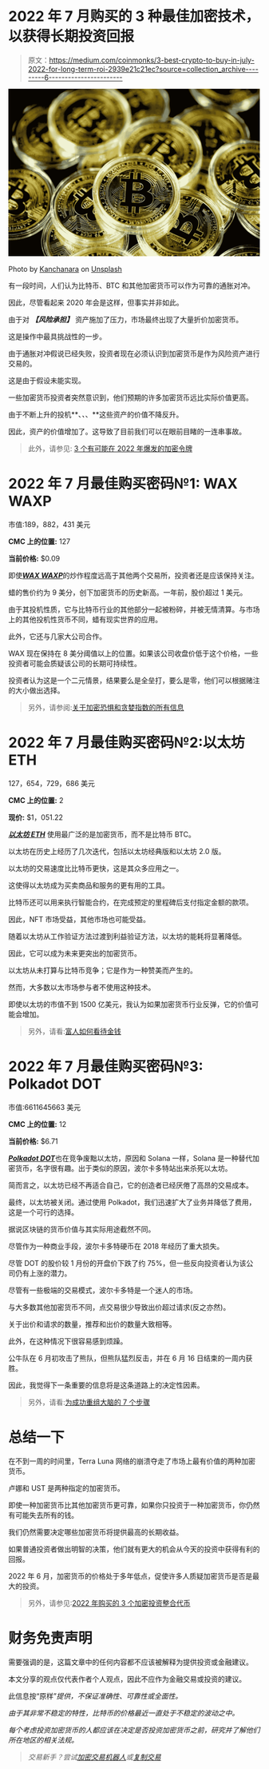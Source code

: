 # 2022 年 7 月购买的 3 种最佳加密技术，以获得长期投资回报

> 原文：<https://medium.com/coinmonks/3-best-crypto-to-buy-in-july-2022-for-long-term-roi-2939e21c21ec?source=collection_archive---------6----------------------->

![](img/64fb1ce66b4ab13c20c6b5bbc2e7f859.png)

Photo by [Kanchanara](https://unsplash.com/@kanchanara?utm_source=unsplash&utm_medium=referral&utm_content=creditCopyText) on [Unsplash](https://unsplash.com/photos/fsSGgTBoX9Y?utm_source=unsplash&utm_medium=referral&utm_content=creditCopyText)

有一段时间，人们认为比特币、BTC 和其他加密货币可以作为可靠的通胀对冲。

因此，尽管看起来 2020 年会是这样，但事实并非如此。

由于对 ***【风险承担】*** 资产施加了压力，市场最终出现了大量折价加密货币。

这是操作中最具挑战性的一步。

由于通胀对冲假说已经失败，投资者现在必须认识到加密货币是作为风险资产进行交易的。

这是由于假设未能实现。

一些加密货币投资者突然意识到，他们预期的许多加密货币远比实际价值更高。

由于不断上升的投机**、*、*、**这些资产的价值不降反升。

因此，资产的价值增加了。这导致了目前我们可以在眼前目睹的一连串事故。

> 此外，请参见: [3 个有可能在 2022 年爆发的加密令牌](https://www.sammaiyaki.com/3-crypto-tokens-with-the-potential-to-explode-in-2022-20c04f0a36d5?source=user_profile---------0----------------------------)

# 2022 年 7 月最佳购买密码№1: WAX WAXP

市值:189，882，431 美元

**CMC 上的位置:** 127

**当前价格:** $0.09

即使[***WAX WAXP***](https://coinmarketcap.com/currencies/wax/)的炒作程度远高于其他两个交易所，投资者还是应该保持关注。

蜡的售价约为 9 美分，创下加密货币的历史新高。一年前，股价超过 1 美元。

由于其投机性质，它与比特币行业的其他部分一起被粉碎，并被无情清算。与市场上的其他投机性货币不同，蜡有现实世界的应用。

此外，它还与几家大公司合作。

WAX 现在保持在 8 美分阈值以上的位置。如果该公司收盘价低于这个价格，一些投资者可能会质疑该公司的长期可持续性。

投资者认为这是一个二元情景，结果要么是全垒打，要么是零，他们可以根据赌注的大小做出选择。

> 另外，请参阅:[关于加密恐惧和贪婪指数的所有信息](https://asedeyhotnaija.com/all-you-need-to-know-about-crypto-fear-and-greed-index/)

# 2022 年 7 月最佳购买密码№2:以太坊 ETH

127，654，729，686 美元

**CMC 上的位置:** 2

**现价:** $1，051.22

[***以太坊 ETH***](https://coinmarketcap.com/currencies/ethereum/) 使用最广泛的是加密货币，而不是比特币 BTC。

以太坊在历史上经历了几次迭代，包括以太坊经典版和以太坊 2.0 版。

以太坊的交易速度比比特币更快，这是其众多应用之一。

这使得以太坊成为买卖商品和服务的更有用的工具。

比特币还可以用来执行智能合约，在完成预定的里程碑后支付指定金额的款项。

因此，NFT 市场受益，其他市场也可能受益。

随着以太坊从工作验证方法过渡到利益验证方法，以太坊的能耗将显著降低。

因此，它可以成为未来更突出的加密货币。

以太坊从未打算与比特币竞争；它是作为一种赞美而产生的。

然而，大多数以太市场参与者不使用这种技术。

即使以太坊的市值不到 1500 亿美元，我认为如果加密货币行业反弹，它的价值可能会增加。

> 另外，请看:[富人如何看待金钱](https://www.sammaiyaki.com/how-the-rich-think-about-money-f189ccaa4f79?source=user_profile---------1----------------------------)

# 2022 年 7 月最佳购买密码№3: Polkadot DOT

市值:6611645663 美元

**CMC 上的位置:** 12

**当前价格:** $6.71

[***Polkadot DOT***](https://coinmarketcap.com/currencies/polkadot-new/)也在竞争废黜以太坊，原因和 Solana 一样，Solana 是一种替代加密货币，名字很有趣。出于类似的原因，波尔卡多特站出来杀死以太坊。

简而言之，以太坊已经不再适合自己，它的创造者已经厌倦了高昂的交易成本。

最终，以太坊被关闭。通过使用 Polkadot，我们迅速扩大了业务并降低了费用，这是一个可行的选择。

据说区块链的货币价值与其实际用途截然不同。

尽管作为一种商业手段，波尔卡多特硬币在 2018 年经历了重大损失。

尽管 DOT 的股价较 1 月份的开盘价下跌了约 75%，但一些反向投资者认为该公司仍有上涨的潜力。

尽管有一些极端的交易模式，波尔卡多特是一个迷人的市场。

与大多数其他加密货币不同，点交易很少导致出价超过请求(反之亦然)。

关于出价和请求的数量，推荐和出价的数量大致相等。

此外，在这种情况下很容易感到烦躁。

公牛队在 6 月初攻击了熊队，但熊队猛烈反击，并在 6 月 16 日结束的一周内获胜。

因此，我觉得下一条重要的信息将是这条道路上的决定性因素。

> 另外，请看:[为成功重组大脑的 7 个步骤](https://www.sammaiyaki.com/7-steps-to-rewiring-your-brain-for-success-dbf5d3617772?source=user_profile---------2----------------------------)

# 总结一下

在不到一周的时间里，Terra Luna 网络的崩溃夺走了市场上最有价值的两种加密货币。

卢娜和 UST 是两种指定的加密货币。

即使一种加密货币比其他加密货币更可靠，如果你只投资于一种加密货币，你仍然有可能失去所有的钱。

我们仍然需要决定哪些加密货币将提供最高的长期收益。

如果普通投资者做出明智的决策，他们就有更大的机会从今天的投资中获得有利的回报。

2022 年 6 月，加密货币的价格处于多年低点，促使许多人质疑加密货币是否是最大的投资。

> 另外，请参见:[2022 年购买的 3 个加密投资整合代币](https://www.sammaiyaki.com/3-crypto-investment-consolidation-tokens-to-buy-in-2022-17b253e7140?source=user_profile---------3----------------------------)

# 财务免责声明

需要强调的是，这篇文章中的任何内容都不应该被解释为提供投资或金融建议。

本文分享的观点仅代表作者个人观点，因此不应作为金融交易或投资的建议。

此信息按“原样”*提供，不保证准确性、可靠性或全面性。*

*由于其非常不稳定的特性，比特币的价格最近一直处于不稳定的波动之中。*

*每个考虑投资加密货币的人都应该在决定是否投资加密货币之前，研究并了解他们所在地区的相关法规。*

> *交易新手？尝试[加密交易机器人](/coinmonks/crypto-trading-bot-c2ffce8acb2a)或[复制交易](/coinmonks/top-10-crypto-copy-trading-platforms-for-beginners-d0c37c7d698c)*